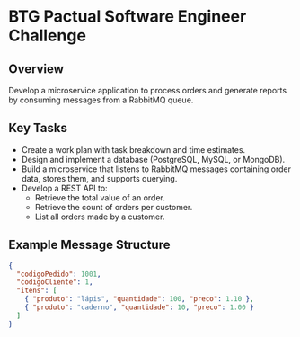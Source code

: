 # BTG Pactual Software Engineer Challenge

## Overview  
Develop a microservice application to process orders and generate reports by consuming messages from a RabbitMQ queue.

## Key Tasks  
- Create a work plan with task breakdown and time estimates.  
- Design and implement a database (PostgreSQL, MySQL, or MongoDB).  
- Build a microservice that listens to RabbitMQ messages containing order data, stores them, and supports querying.  
- Develop a REST API to:  
  - Retrieve the total value of an order.  
  - Retrieve the count of orders per customer.  
  - List all orders made by a customer.

## Example Message Structure  
```json
{
  "codigoPedido": 1001,
  "codigoCliente": 1,
  "itens": [
    { "produto": "lápis", "quantidade": 100, "preco": 1.10 },
    { "produto": "caderno", "quantidade": 10, "preco": 1.00 }
  ]
}
